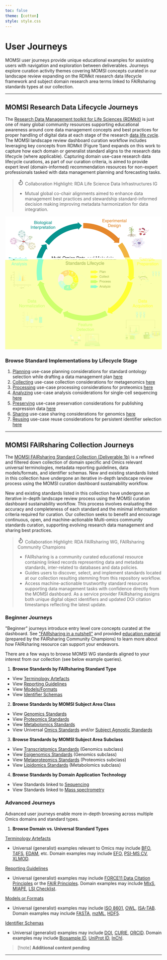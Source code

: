 ```yaml
---
toc: false
theme: [cotton]
style: style.css
---
```


# User Journeys

MOMSI user journeys provide unique educational examples for assisting users with navigation and exploration between deliverables. Journeys explore curation activity themes covering MOMSI concepts curated in our landscape review expanding on the RDMkit research data lifecycle framework and subject domain research area terms linked to FAIRsharing standards types at our collection.

---

## MOMSI Research Data Lifecycle Journeys

The [Research Data Management toolkit for Life Sciences (RDMkit)](https://rdmkit.elixir-europe.org/) is just one of many global community resources supporting educational awareness around core data management concepts and best practices for proper handling of digital data at each stage of the research [data life cycle](https://rdmkit.elixir-europe.org/data_life_cycle). The MOMSI landscape review dashboard curation workflow includes leveraging key concepts from RDMkit (Figure 1)and expands on this work to capture how each domain or generalist standard aligns to the research data lifecycle (where applicable). Capturing domain use-case research data lifecycle curations, as part of our curation criteria, is aimed to provide expert level (domain-informed) recommendation resources for non-expert professionals tasked with data management planning and forecasting tasks.

> <svg xmlns="http://www.w3.org/2000/svg" width="20" height="20" viewBox="0 0 24 24" fill="none" stroke="currentColor" stroke-width="2" stroke-linecap="round" stroke-linejoin="round"><path d="M8.5 14.5A2.5 2.5 0 0 0 11 12c0-1.38-.5-2-1-3-1.072-2.143-.224-4.054 2-6 .5 2.5 2 4.9 4 6.5 2 1.6 3 3.5 3 5.5a7 7 0 1 1-14 0c0-1.153.433-2.294 1-3a2.5 2.5 0 0 0 2.5 2.5z"/></svg> Collaboration Highlight: RDA Life Science Data Infrastructures IG
>  - Mutual global co-chair alignments aimed to enhance data management best practices and stewardship standard-informed decision making improving metadata harmonization for data integration.


[![doi: 10.5281/zenodo.11552128](./images/MOMSI_RDMkit_Lifecycle.jpg)](https://doi.org/10.5281/zenodo.11552128)

### Browse Standard Implementations by Lifecycle Stage

1. [Planning](Glossary%20Terms/Planning.md) use-case planning considerations for standard ontology selection while drafting a data management plan [here](https://rdmkit.elixir-europe.org/metadata_management#how-do-you-find-appropriate-vocabularies-or-ontologies)
2. [Collecting](Glossary%20Terms/Collecting.md) use-case collection considerations for metagenomics [here](https://rdmkit.elixir-europe.org/marine_metagenomics#managing-marine-metagenomic-metadata)
3. [Processing](Glossary%20Terms/Processing.md) use-case processing considerations for proteomics [here](https://rdmkit.elixir-europe.org/proteomics#processing-and-analysis-of-proteomics-data)
4. [Analyzing](Glossary%20Terms/Analyzing.md) use-case analysis considerations for single-cell sequencing [here](https://rdmkit.elixir-europe.org/single_cell_sequencing#data-analysis-steps-and-related-format-for-single-cell-sequencing)
5. [Preserving](Glossary%20Terms/Preserving.md) use-case preservation considerations for publishing expression data [here](https://rdmkit.elixir-europe.org/single_cell_sequencing#long-term-data-storage-and-accessibility)
6. [Sharing](Glossary%20Terms/Sharing.md) use-case sharing considerations for genomics [here](https://rdmkit.elixir-europe.org/human_pathogen_genomics#sharing-and-preserving-pathogen-genomic-data)
7. [Reusing](Glossary%20Terms/Reusing.md) use-case reuse considerations for persistent identifier selection [here](https://rdmkit.elixir-europe.org/identifiers#which-type-of-identifiers-should-you-use-for-data-publication)

---

## MOMSI FAIRsharing Collection Journeys

The [MOMSI FAIRsharing Standard Collection (Deliverable 1b)](https://fairsharing.org/5742) is a refined and filtered down collection of domain specific and Omics relevant universal terminologies, metadata reporting guidelines, data models/formats, and identifier schemas. New and existing standards listed in this collection have undergone an iterative in-depth landscape review process using the MOMSI curation dashboard sustainability workflow.

New and existing standards listed in this collection have undergone an iterative in-depth landscape review process using the MOMSI curation dashboard sustainability workflow. This process involves evaluating the accuracy and completeness of each standard and the minimal information criteria required for curation. Our collection seeks to benefit and encourage continuous, open, and machine-actionable Multi-omics community standards curation, supporting evolving research data management and sharing best practices.

> <svg xmlns="http://www.w3.org/2000/svg" width="20" height="20" viewBox="0 0 24 24" fill="none" stroke="currentColor" stroke-width="2" stroke-linecap="round" stroke-linejoin="round"><path d="M8.5 14.5A2.5 2.5 0 0 0 11 12c0-1.38-.5-2-1-3-1.072-2.143-.224-4.054 2-6 .5 2.5 2 4.9 4 6.5 2 1.6 3 3.5 3 5.5a7 7 0 1 1-14 0c0-1.153.433-2.294 1-3a2.5 2.5 0 0 0 2.5 2.5z"/></svg> Collaboration Highlight: RDA FAIRsharing WG, FAIRsharing Community Champions
> - FAIRsharing is a community curated educational resource containing linked records representing data and metadata standards, inter-related to databases and data policies.
> - Guides users to discover, select, and implement standards located at our collection resulting stemming from this repository workflow.
> - Access machine-actionable trustworthy standard resources supporting data management tasks with confidence directly from the MOMSI dashboard. As a service provider FAIRsharing assigns both unique digital object identifiers and updated DOI citation timestamps reflecting the latest update.

### Beginner Journeys

"Beginner" journeys introduce entry level core concepts curated at the dashboard. See ["FAIRsharing in a nutshell"](https://identifiers.org/doi:10.5281/zenodo.8191958) and provided [education material](https://fairsharing.org/educational) (prepared by the FAIRsharing Community Champions) to learn more about how FAIRsharing resource can support your endeavors.

There are a few ways to browse MOMSI WG standards aligned to your interest from our collection (see below example queries).

1. **Browse Standards by FAIRsharing Standard Type**
- View [Terminology Artefacts](https://fairsharing.org/5742?recordType=terminology_artefact&page=1)
- View [Reporting Guidelines](https://fairsharing.org/5742?page=1&recordType=reporting_guideline)
- View [Models/Formats](https://fairsharing.org/5742?page=1&recordType=model_and_format)
- View [Identifier Schemas](https://fairsharing.org/5742?page=1&recordType=identifier_schema)

2. **Browse Standards by MOMSI Subject Area Class**
- View [Genomics Standards](https://fairsharing.org/5742?subjects=genomics&page=1)
- View [Proteomics Standards](https://fairsharing.org/5742?subjects=proteomics&page=1)
- View [Metabolomics Standards](https://fairsharing.org/5742?subjects=metabolomics&page=1)
- View Universal [Omics Standards](https://fairsharing.org/5742?q=Omics) and/or [Subject Agnostic Standards](https://fairsharing.org/5742?q=Subject%20Agnostic)

3. **Browse Standards by MOMSI Subject Area Subclass**
- View [Transcriptomics Standards](https://fairsharing.org/5742?subjects=transcriptomics&page=1) (Genomics subclass)
- View [Epigenomics Standards](https://fairsharing.org/5742?subjects=epigenomics&page=1) (Genomics subclass)
- View [Metaproteomics Standards](https://fairsharing.org/5742?subjects=metaproteomics&page=1) (Proteomics subclass)
- View [Lipidomics Standards](https://fairsharing.org/5742?subjects=lipidomics&page=1) (Metabolomics subclass)

4. **Browse Standards by Domain Application Technology**
- View Standards linked to [Sequencing](https://fairsharing.org/5742?q=Sequencing)
- View Standards linked to [Mass spectrometry](https://fairsharing.org/5742?q=Mass%20Spectrometry)

### Advanced Journeys

Advanced user journeys enable more in-depth browsing across multiple Omics domains and standard types.

1. **Browse Domain vs. Universal Standard Types**

  [Terminology Artefacts](Glossary%20Terms/Terminology%20Artefacts.md)
   - Universal (generalist) examples relevant to Omics may include [BFO](https://doi.org/10.25504/FAIRsharing.wcpd6f), [T4FS](https://doi.org/10.25504/FAIRsharing.fb99fa), [EDAM](https://doi.org/10.25504/FAIRsharing.a6r7zs), etc. Domain examples may include [EFO](https://doi.org/10.25504/FAIRsharing.1gr4tz), [PSI-MS CV](https://doi.org/10.25504/FAIRsharing.sxh2dp), [XLMOD](https://doi.org/10.25504/FAIRsharing.6ccbe6).
  
  [Reporting Guidelines](Glossary%20Terms/Reporting%20Guidelines.md)
   - Universal (generalist) examples may include [FORCE11 Data Citation Principles](https://doi.org/10.25504/FAIRsharing.9hynwc) or the [FAIR Principles](https://doi.org/10.25504/FAIRsharing.WWI10U). Domain examples may include [MIxS](https://doi.org/10.25504/FAIRsharing.9aa0zp), [MIAPE](https://doi.org/10.25504/FAIRsharing.5g1fma), [LSI Checklist](https://doi.org/10.25504/FAIRsharing.ffb40f).
  
  [Models or Formats](Glossary%20Terms/Models%20or%20Formats.md)
   - Universal (generalist) examples may include [ISO 8601](https://doi.org/10.25504/FAIRsharing.987d5a), [OWL](https://doi.org/10.25504/FAIRsharing.atygwy), [ISA-TAB](https://doi.org/10.25504/FAIRsharing.53gp75). Domain examples may include [FASTA](https://doi.org/10.25504/FAIRsharing.rz4vfg), [mzML](https://doi.org/10.25504/FAIRsharing.26dmba), [HDF5](https://doi.org/10.25504/FAIRsharing.wvgta9).
  
  [Identifier Schemas](Glossary%20Terms/Identifier%20Schemas.md)
   - Universal (generalist) examples may include [DOI](https://doi.org/10.25504/FAIRsharing.hFLKCn), [CURIE](https://doi.org/10.25504/FAIRsharing.af21db), [ORCID](https://doi.org/10.25504/FAIRsharing.OrNi1L). Domain examples may include [Biosample ID](https://doi.org/10.25504/FAIRsharing.322dc0), [UniProt ID](https://doi.org/10.25504/FAIRsharing.fd6003), [InChI](https://doi.org/10.25504/FAIRsharing.ddk9t9).


 > [!note] **Additional content pending**

---
